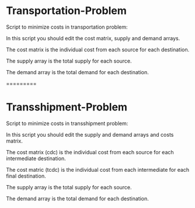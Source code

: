 # Transportation-Problem
Script to minimize costs in transportation problem:

In this script you should edit the cost matrix, supply and demand arrays.

The cost matrix is the individual cost from each source for each destination.

The supply array is the total supply for each source.

The demand array is the total demand for each destination.

=========

# Transshipment-Problem
Script to minimize costs in transshipment problem:

In this script you should edit the supply and demand arrays and costs matrix.

The cost matrix (cdc) is the individual cost from each source for each intermediate destination.

The cost matric (tcdc) is the individual cost from each intermediate for each final destination.

The supply array is the total supply for each source.

The demand array is the total demand for each destination.
